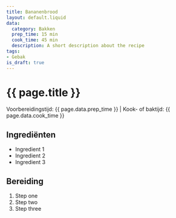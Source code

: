 ```yaml
---
title: Bananenbrood
layout: default.liquid
data:
  category: Bakken
  prep_time: 15 min
  cook_time: 45 min
  description: A short description about the recipe
tags:
- Gebak
is_draft: true
---
```

# {{ page.title }}

Voorbereidingstijd: {{ page.data.prep_time }} | Kook- of baktijd: {{ page.data.cook_time }}

## Ingrediënten
- Ingredient 1
- Ingredient 2
- Ingredient 3

## Bereiding
1. Step one
2. Step two
3. Step three
